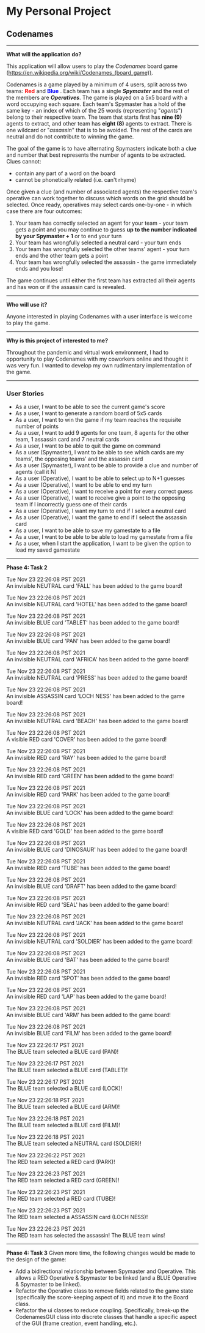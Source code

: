 # My Personal Project

## Codenames
***
**What will the application do?**

This application will allow users to play the *Codenames* board game (https://en.wikipedia.org/wiki/Codenames_(board_game)). 

Codenames is a game played by a minimum of 4 users, split across two teams: <span style="color:red"> **Red** </span> and <span style="color:blue"> **Blue** </span>.
Each team has a single ***Spymaster*** and the rest of the members are ***Operatives***. The game is played on a 5x5 board with a word occupying each square.
Each team's Spymaster has a hold of the same key - an index of which of the 25 words (representing "*agents*") belong to their respective team. 
The team that starts first has **nine (9)** agents to extract, and other team has **eight (8)** agents to extract. There is one wildcard or "*assassin*" that is to be avoided. The rest of the cards are neutral and do not contribute to winning the game.


The goal of the game is to have alternating Spymasters indicate both a clue and number that best represents the number of agents to be extracted. Clues cannot:
- contain any part of a word on the board
- cannot be phonetically related (i.e. can't rhyme)

Once given a clue (and number of associated agents) the respective team's operative can work together to discuss which words on the grid should be selected. 
Once ready, operatives may select cards one-by-one - in which case there are four outcomes:
1. Your team has correctly selected an agent for your team - your team gets a point and you may continue to guess **up to the number indicated by your Spymaster + 1** or to end your turn
2. Your team has wrongfully selected a neutral card - your turn ends
3. Your team has wrongfully selected the other teams' agent - your turn ends and the other team gets a point
4. Your team has wrongfully selected the assassin - the game immediately ends and you lose!

The game continues until either the first team has extracted all their agents and has won or if the assassin card is revealed.

***
**Who will use it?**

Anyone interested in playing Codenames with a user interface is welcome to play the game.

***
**Why is this project of interested to me?**

Throughout the pandemic and virtual work environment, I had to opportunity to play Codenames with my coworkers online and thought it was very fun. I wanted to develop my own rudimentary implementation of the game.

***
### User Stories
- As a user, I want to be able to see the current game's score
- As a user, I want to generate a random board of 5x5 cards
- As a user, I want to win the game if my team reaches the requisite number of points
- As a user, I want to add 9 agents for one team, 8 agents for the other team, 1 assassin card and 7 neutral cards
- As a user, I want to be able to quit the game on command
- As a user (Spymaster), I want to be able to see which cards are my teams', the opposing teams' and the assassin card
- As a user (Spymaster), I want to be able to provide a clue and number of agents (call it N)
- As a user (Operative), I want to be able to select up to N+1 guesses
- As a user (Operative), I want to be able to end my turn
- As a user (Operative), I want to receive a point for every correct guess
- As a user (Operative), I want to receive give a point to the opposing team if I incorrectly guess one of their cards
- As a user (Operative), I want my turn to end if I select a neutral card
- As a user (Operative), I want the game to end if I select the assassin card
- As a user, I want to be able to save my gamestate to a file 
- As a user, I want to be able to be able to load my gamestate from a file 
- As a user, when I start the application, I want to be given the option to load my saved gamestate

***
**Phase 4: Task 2**

Tue Nov 23 22:26:08 PST 2021  
An invisible NEUTRAL card 'FALL' has been added to the game board!

Tue Nov 23 22:26:08 PST 2021  
An invisible NEUTRAL card 'HOTEL' has been added to the game board!

Tue Nov 23 22:26:08 PST 2021  
An invisible BLUE card 'TABLET' has been added to the game board!

Tue Nov 23 22:26:08 PST 2021  
An invisible BLUE card 'PAN' has been added to the game board!

Tue Nov 23 22:26:08 PST 2021  
An invisible NEUTRAL card 'AFRICA' has been added to the game board!

Tue Nov 23 22:26:08 PST 2021  
An invisible NEUTRAL card 'PRESS' has been added to the game board!

Tue Nov 23 22:26:08 PST 2021  
An invisible ASSASSIN card 'LOCH NESS' has been added to the game board!

Tue Nov 23 22:26:08 PST 2021  
An invisible NEUTRAL card 'BEACH' has been added to the game board!

Tue Nov 23 22:26:08 PST 2021  
A visible RED card 'COVER' has been added to the game board!

Tue Nov 23 22:26:08 PST 2021  
An invisible RED card 'RAY' has been added to the game board!

Tue Nov 23 22:26:08 PST 2021  
An invisible RED card 'GREEN' has been added to the game board!

Tue Nov 23 22:26:08 PST 2021  
An invisible RED card 'PARK' has been added to the game board!

Tue Nov 23 22:26:08 PST 2021  
An invisible BLUE card 'LOCK' has been added to the game board!

Tue Nov 23 22:26:08 PST 2021  
A visible RED card 'GOLD' has been added to the game board!

Tue Nov 23 22:26:08 PST 2021  
An invisible BLUE card 'DINOSAUR' has been added to the game board!

Tue Nov 23 22:26:08 PST 2021  
An invisible RED card 'TUBE' has been added to the game board!

Tue Nov 23 22:26:08 PST 2021  
An invisible BLUE card 'DRAFT' has been added to the game board!

Tue Nov 23 22:26:08 PST 2021  
An invisible RED card 'SEAL' has been added to the game board!

Tue Nov 23 22:26:08 PST 2021  
An invisible NEUTRAL card 'JACK' has been added to the game board!

Tue Nov 23 22:26:08 PST 2021  
An invisible NEUTRAL card 'SOLDIER' has been added to the game board!

Tue Nov 23 22:26:08 PST 2021  
An invisible BLUE card 'BAT' has been added to the game board!

Tue Nov 23 22:26:08 PST 2021  
An invisible RED card 'SPOT' has been added to the game board!

Tue Nov 23 22:26:08 PST 2021  
An invisible RED card 'LAP' has been added to the game board!

Tue Nov 23 22:26:08 PST 2021  
An invisible BLUE card 'ARM' has been added to the game board!

Tue Nov 23 22:26:08 PST 2021  
An invisible BLUE card 'FILM' has been added to the game board!

Tue Nov 23 22:26:17 PST 2021  
The BLUE team selected a BLUE card (PAN)!

Tue Nov 23 22:26:17 PST 2021  
The BLUE team selected a BLUE card (TABLET)!

Tue Nov 23 22:26:17 PST 2021  
The BLUE team selected a BLUE card (LOCK)!

Tue Nov 23 22:26:18 PST 2021  
The BLUE team selected a BLUE card (ARM)!

Tue Nov 23 22:26:18 PST 2021  
The BLUE team selected a BLUE card (FILM)!

Tue Nov 23 22:26:18 PST 2021  
The BLUE team selected a NEUTRAL card (SOLDIER)!

Tue Nov 23 22:26:22 PST 2021  
The RED team selected a RED card (PARK)!

Tue Nov 23 22:26:23 PST 2021  
The RED team selected a RED card (GREEN)!

Tue Nov 23 22:26:23 PST 2021  
The RED team selected a RED card (TUBE)!

Tue Nov 23 22:26:23 PST 2021  
The RED team selected a ASSASSIN card (LOCH NESS)!

Tue Nov 23 22:26:23 PST 2021  
The RED team has selected the assassin! 
The BLUE team wins!

***
**Phase 4: Task 3**
Given more time, the following changes would be made to the design of the game:
- Add a bidirectional relationship between Spymaster and Operative. This allows a RED Operative & Spymaster to be linked (and a BLUE Operative & Spymaster to be linked).
- Refactor the Operative class to remove fields related to the game state (specifically the score-keeping aspect of it) and move it to the Board class.
- Refactor the ui classes to reduce coupling. Specifically, break-up the CodenamesGUI class into discrete classes that handle a specific aspect of the GUI (frame creation, event handling, etc.).
